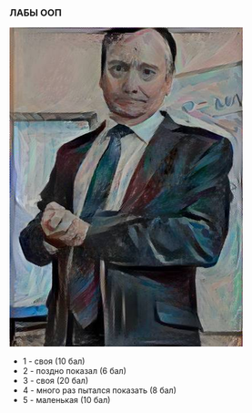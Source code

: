 ### ЛАБЫ ООП

![Тассов пожимает руки](./logo.jpg)

- 1 - своя (10 бал)
- 2 - поздно показал (6 бал)
- 3 - своя (20 бал)
- 4 - много раз пытался показать (8 бал)
- 5 - маленькая (10 бал)
